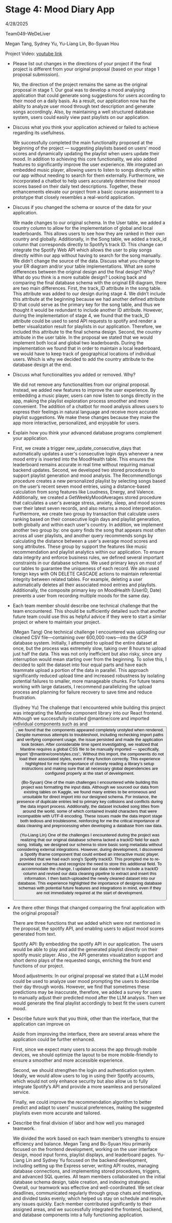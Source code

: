 # Stage 4: Mood Diary App
4/28/2025

Team049-WeDeLiver

Megan Tang, Sydney Yu, Yu-Liang Lin, Bo-Syuan Hou

Project Video: [youtube link](https://www.youtube.com/watch?v=RbTn6stAywM)


- Please list out changes in the directions of your project if the final project is different from your original proposal (based on your stage 1 proposal submission).

  No, the direction of the project remains the same as the original proposal in stage 1. Our goal was to develop a mood analysing application that could generate song suggestions for users according to their mood on a daily basis. As a result, our application now has the ability to analyze user mood through text description and generate songs accordingly. Also, by maintaining a well structured database system, users could easily view past playlists on our application.


- Discuss what you think your application achieved or failed to achieve regarding its usefulness.

  We successfully completed the main functionality proposed at the beginning of the project — suggesting playlists based on users’ mood scores and dynamically updating the playlist when users update their mood. In addition to achieving this core functionality, we also added features to significantly improve the user experience. We integrated an embedded music player, allowing users to listen to songs directly within our app without needing to search for them externally. Furthermore, we incorporated a chatbot to help users accurately determine their mood scores based on their daily text descriptions. Together, these enhancements elevate our project from a basic course assignment to a prototype that closely resembles a real-world application.


- Discuss if you changed the schema or source of the data for your application.

  We made changes to our original schema. In the User table, we added a country column to allow for the implementation of global and local leaderboards. This allows users to see how they are ranked in their own country and globally. Additionally, in the Song table, we added a track_id column that corresponds directly to Spotify’s track ID. This change can integrate the Spotify Web API which allows the user to play songs directly within our app without having to search for the song manually. We didn’t change the source of the data. 
Discuss what you change to your ER diagram and/or your table implementations. What are some differences between the original design and the final design? Why? What do you think is a more suitable design? 
Looking back and comparing the final database schema with the original ER diagram, there are two main differences. First, the track_ID attribute in the song table. This attribute was added to our design during stage 4. We didn’t include this attribute at the beginning because we had another defined attribute ID that could serve as the primary key for the song table, and thus we thought it would be redundant to include another ID attribute. However, during the implementation of stage 4, we found that the track_ID attribute could be used to send API requests to spotify and render a better visualization result for playlists in our application. Therefore, we included this attribute to the final schema design. Second, the country attribute in the user table. In the proposal we stated that we would implement both local and global two leaderboards. During the implementation we found that in order to maintain a local leaderboard, we would have to keep track of geographical locations of individual users. Which is why we decided to add the country attribute to the database design at the end.


- Discuss what functionalities you added or removed. Why?

  We did not remove any functionalities from our original proposal. Instead, we added new features to improve the user experience. By embedding a music player, users can now listen to songs directly in the app, making the playlist exploration process smoother and more convenient. The addition of a chatbot for mood analysis allows users to express their feelings in natural language and receive more accurate playlist suggestions. We make these changes because they make the app more interactive, personalized, and enjoyable for users.


- Explain how you think your advanced database programs complement your application.

  First, we create a trigger new_update_consecutive_days that automatically updates a user's consecutive login days whenever a new mood entry is inserted into the MoodHealth table. This ensures the leaderboard remains accurate in real time without requiring manual backend updates. Second, we developed two stored procedures to support playlist generation and mood analysis. The RecommendSongs procedure creates a new personalized playlist by selecting songs based on the user’s recent seven mood entries, using a distance-based calculation from song features like Loudness, Energy, and Valence. Additionally, we created a GetWeeklyMoodAverages stored procedure that calculates a user's average stress, anxiety, sleep, and mood scores over their latest seven records, and also returns a mood interpretation. Furthermore, we create two group by transaction that calculate users ranking based on their consecutive login days and playlist generation, both globally and within each user's country. In addition, we implement another two group by: one query finds the song that appears most often across all user playlists, and another query recommends songs by calculating the distance between a user's average mood scores and song attributes. These group by support the features like music recommendation and playlist analytics within our application. To ensure data integrity and enforce business rules, we defined several important constraints in our database schema. We used primary keys on most of our tables to guarantee the uniqueness of each record. We also used foreign keys with ON DELETE CASCADE actions to maintain referential integrity between related tables. For example, deleting a user automatically deletes all their associated mood entries and playlists. Additionally, the composite primary key on MoodHealth (UserID, Date) prevents a user from recording multiple moods for the same day.
- Each team member should describe one technical challenge that the team encountered. This should be sufficiently detailed such that another future team could use this as helpful advice if they were to start a similar project or where to maintain your project.

  (Megan Tang) One technical challenge I encountered was uploading our cleaned CSV file—containing over 600,000 rows—into the GCP database system. Initially, I attempted to upload the entire dataset at once, but the process was extremely slow, taking over 8 hours to upload just half the data. This was not only inefficient but also risky, since any interruption would mean starting over from the beginning. To solve this, I decided to split the dataset into four equal parts and have each teammate upload a portion of the data in parallel. This approach significantly reduced upload time and increased robustness by isolating potential failures to smaller, more manageable chunks. For future teams working with large datasets, I recommend parallelizing the upload process and planning for failure recovery to save time and reduce frustration.

  (Sydney Yu) The challenge that I encountered while building this project was integrating the Mantine component library into our React frontend. Although we successfully installed @mantine/core and imported individual components such as <Container> and <Button>, we found that the components appeared completely unstyled when rendered. Despite numerous attempts to troubleshoot, including rechecking import paths and verifying component usage, the issue persisted and made the application look broken. After considerable time spent investigating, we realized that Mantine requires a global CSS file to be manually imported — specifically, import '@mantine/core/styles.css';. Without this import, the components do not load their associated styles, even if they function correctly. This experience highlighted for me the importance of closely reading a library’s setup instructions and making sure that all necessary global dependencies are configured properly at the start of development.

  (Bo-Syuan) One of the main challenges I encountered while building this project was formatting the input data. Although we sourced our data from existing tables on Kaggle, we found many entries to be erroneous and unsuitable for direct import into our designed schema. For instance, the presence of duplicate entries led to primary key collisions and conflicts during the data import process. Additionally, the dataset included song titles from around the world, some of which contained invalid characters that were incompatible with UTF-8 encoding. These issues made the data import stage both tedious and troublesome, reinforcing for me the critical importance of data cleaning and preprocessing when developing a database from raw data.

  (Yu-Liang Lin) One of the challenges I encountered during the project was realizing that our original database schema lacked a trackID field for each song. Initially, we designed our schema to store basic song metadata without considering external integrations. However, during development, I discovered a Spotify iframe component that could embed an interactive music player, provided that we had each song’s Spotify trackID. This prompted me to re-examine our schema and recognize the need to store this additional field. To accommodate the change, I updated our data model to include a trackID column and revised our data cleaning pipeline to extract and insert this information. I then batch-uploaded the newly cleaned dataset into our database. This experience highlighted the importance of designing database schemas with potential future features and integrations in mind, even if they are not immediately required at the start of development.


- Are there other things that changed comparing the final application with the original proposal?

  There are three functions that we added which were not mentioned in the proposal, the spotify API, and enabling users to adjust mood scores generated from text.

  Spotify API: By embedding the spotify API in our application. The users would be able to play and add the generated playlist directly on their spotify music player. Also , the API generates visualization support and short demo plays of the requested songs, enriching the front end functions of our project.

  Mood adjustments: In our original proposal we stated that a LLM model could be used to analyze user mood prompting the users to describe their day through words. However, we find that sometimes these predictions may be inaccurate, therefore, we added a survey for users to manually adjust their predicted mood after the LLM analysis. Then we would generate the final playlist accordingly to best fit the users current mood.


- Describe future work that you think, other than the interface, that the application can improve on

  Aside from improving the interface, there are several areas where the application could be further enhanced.

  First, since we expect many users to access the app through mobile devices, we should optimize the layout to be more mobile-friendly to ensure a smoother and more accessible experience.

  Second, we should strengthen the login and authentication system. Ideally, we would allow users to log in using their Spotify accounts, which would not only enhance security but also allow us to fully integrate Spotify’s API and provide a more seamless and personalized service.

  Finally, we could improve the recommendation algorithm to better predict and adapt to users’ musical preferences, making the suggested playlists even more accurate and tailored.

- Describe the final division of labor and how well you managed teamwork.

  We divided the work based on each team member’s strengths to ensure efficiency and balance. Megan Tang and Bo-Syuan Hou primarily focused on the frontend development, working on the user interface design, mood input forms, playlist displays, and leaderboard pages. Yu-Liang Lin and Sydney Yu focused on the backend development, including setting up the Express server, writing API routes, managing database connections, and implementing stored procedures, triggers, and advanced SQL queries. All team members collaborated on the initial database schema design, table creation, and indexing strategies. Overall, our teamwork was effective and well-coordinated. We set clear deadlines, communicated regularly through group chats and meetings, and divided tasks evenly, which helped us stay on schedule and resolve any issues quickly. Each member contributed significantly to their assigned areas, and we successfully integrated the frontend, backend, and database components into a fully functioning application.

